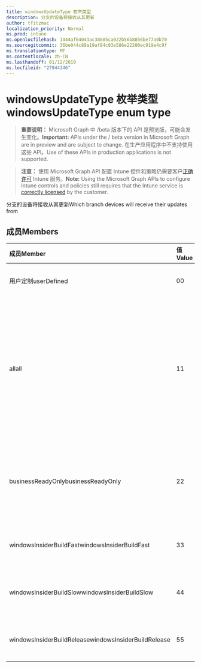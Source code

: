 ```yaml
---
title: windowsUpdateType 枚举类型
description: 分支的设备将接收从其更新
author: tfitzmac
localization_priority: Normal
ms.prod: intune
ms.openlocfilehash: 1444af64043ac38685ca022b56b8856be77a0b70
ms.sourcegitcommit: 36be044c89a19af84c93e586e22200ec919e4c9f
ms.translationtype: MT
ms.contentlocale: zh-CN
ms.lasthandoff: 01/12/2019
ms.locfileid: "27944346"
---
```

# <a name="windowsupdatetype-enum-type"></a><span data-ttu-id="e5c18-103">windowsUpdateType 枚举类型</span><span class="sxs-lookup"><span data-stu-id="e5c18-103">windowsUpdateType enum type</span></span>

> <span data-ttu-id="e5c18-104">**重要说明：** Microsoft Graph 中 /beta 版本下的 API 是预览版，可能会发生变化。</span><span class="sxs-lookup"><span data-stu-id="e5c18-104">**Important:** APIs under the / beta version in Microsoft Graph are in preview and are subject to change.</span></span> <span data-ttu-id="e5c18-105">在生产应用程序中不支持使用这些 API。</span><span class="sxs-lookup"><span data-stu-id="e5c18-105">Use of these APIs in production applications is not supported.</span></span>

> <span data-ttu-id="e5c18-106">**注意：** 使用 Microsoft Graph API 配置 Intune 控件和策略仍需要客户[正确许可](https://go.microsoft.com/fwlink/?linkid=839381) Intune 服务。</span><span class="sxs-lookup"><span data-stu-id="e5c18-106">**Note:** Using the Microsoft Graph APIs to configure Intune controls and policies still requires that the Intune service is [correctly licensed](https://go.microsoft.com/fwlink/?linkid=839381) by the customer.</span></span>

<span data-ttu-id="e5c18-107">分支的设备将接收从其更新</span><span class="sxs-lookup"><span data-stu-id="e5c18-107">Which branch devices will receive their updates from</span></span>
## <a name="members"></a><span data-ttu-id="e5c18-108">成员</span><span class="sxs-lookup"><span data-stu-id="e5c18-108">Members</span></span>
|<span data-ttu-id="e5c18-109">成员</span><span class="sxs-lookup"><span data-stu-id="e5c18-109">Member</span></span>|<span data-ttu-id="e5c18-110">值</span><span class="sxs-lookup"><span data-stu-id="e5c18-110">Value</span></span>|<span data-ttu-id="e5c18-111">说明</span><span class="sxs-lookup"><span data-stu-id="e5c18-111">Description</span></span>|
|:---|:---|:---|
|<span data-ttu-id="e5c18-112">用户定制</span><span class="sxs-lookup"><span data-stu-id="e5c18-112">userDefined</span></span>|<span data-ttu-id="e5c18-113">0</span><span class="sxs-lookup"><span data-stu-id="e5c18-113">0</span></span>|<span data-ttu-id="e5c18-114">允许用户设置。</span><span class="sxs-lookup"><span data-stu-id="e5c18-114">Allow the user to set.</span></span>|
|<span data-ttu-id="e5c18-115">all</span><span class="sxs-lookup"><span data-stu-id="e5c18-115">all</span></span>|<span data-ttu-id="e5c18-116">1</span><span class="sxs-lookup"><span data-stu-id="e5c18-116">1</span></span>|<span data-ttu-id="e5c18-117">半年 （目标） 通道。</span><span class="sxs-lookup"><span data-stu-id="e5c18-117">Semi-annual Channel (Targeted).</span></span> <span data-ttu-id="e5c18-118">设备从半年通道 （目标） 中获取所有适用的功能更新。</span><span class="sxs-lookup"><span data-stu-id="e5c18-118">Device gets all applicable feature updates from Semi-annual Channel (Targeted).</span></span>|
|<span data-ttu-id="e5c18-119">businessReadyOnly</span><span class="sxs-lookup"><span data-stu-id="e5c18-119">businessReadyOnly</span></span>|<span data-ttu-id="e5c18-120">2</span><span class="sxs-lookup"><span data-stu-id="e5c18-120">2</span></span>|<span data-ttu-id="e5c18-121">半年通道。</span><span class="sxs-lookup"><span data-stu-id="e5c18-121">Semi-annual Channel.</span></span> <span data-ttu-id="e5c18-122">设备获取更新功能从半年通道。</span><span class="sxs-lookup"><span data-stu-id="e5c18-122">Device gets feature updates from Semi-annual Channel.</span></span>|
|<span data-ttu-id="e5c18-123">windowsInsiderBuildFast</span><span class="sxs-lookup"><span data-stu-id="e5c18-123">windowsInsiderBuildFast</span></span>|<span data-ttu-id="e5c18-124">3</span><span class="sxs-lookup"><span data-stu-id="e5c18-124">3</span></span>|<span data-ttu-id="e5c18-125">Windows 内幕生成-Fast</span><span class="sxs-lookup"><span data-stu-id="e5c18-125">Windows Insider build - Fast</span></span>|
|<span data-ttu-id="e5c18-126">windowsInsiderBuildSlow</span><span class="sxs-lookup"><span data-stu-id="e5c18-126">windowsInsiderBuildSlow</span></span>|<span data-ttu-id="e5c18-127">4</span><span class="sxs-lookup"><span data-stu-id="e5c18-127">4</span></span>|<span data-ttu-id="e5c18-128">Windows 内幕生成-速度较慢</span><span class="sxs-lookup"><span data-stu-id="e5c18-128">Windows Insider build - Slow</span></span>|
|<span data-ttu-id="e5c18-129">windowsInsiderBuildRelease</span><span class="sxs-lookup"><span data-stu-id="e5c18-129">windowsInsiderBuildRelease</span></span>|<span data-ttu-id="e5c18-130">5</span><span class="sxs-lookup"><span data-stu-id="e5c18-130">5</span></span>|<span data-ttu-id="e5c18-131">Windows 内幕发布版本</span><span class="sxs-lookup"><span data-stu-id="e5c18-131">Release Windows Insider build</span></span>|






